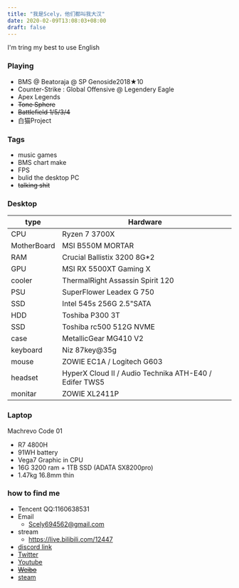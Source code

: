 ```yaml
---
title: "我是Scely，他们都叫我大汉"
date: 2020-02-09T13:08:03+08:00
draft: false
---
```

<!--more-->
  I'm tring my best to use English

### Playing
- BMS @ Beatoraja @ SP Genoside2018★10
- Counter-Strike : Global Offensive @ Legendery Eagle
- Apex Legends
- ~~Tone Sphere~~
- ~~Battlefield 1/5/3/4~~
- 白猫Project
### Tags
- music games
- BMS chart make
- FPS
- bulid the desktop PC
- ~~talking shit~~
### Desktop
type|Hardware
---|---
CPU | Ryzen 7 3700X
MotherBoard | MSI B550M MORTAR
RAM | Crucial Ballistix 3200 8G*2
GPU  | MSI RX 5500XT Gaming X
cooler | ThermalRight Assassin Spirit 120
PSU | SuperFlower Leadex G 750
SSD | Intel 545s 256G 2.5"SATA
HDD | Toshiba P300 3T
SSD | Toshiba rc500 512G NVME
case | MetallicGear MG410 V2
keyboard | Niz 87key@35g
mouse | ZOWIE EC1A / Logitech G603
headset | HyperX Cloud II / Audio Technika ATH-E40 / Edifer TWS5
monitar | ZOWIE XL2411P
### Laptop

Machrevo Code 01
  - R7 4800H
  - 91WH battery
  - Vega7 Graphic in CPU
  - 16G 3200 ram + 1TB SSD (ADATA SX8200pro)
  - 1.47kg 16.8mm thin
### how to find me
- Tencent QQ:1160638531
- Email
  - Scely694562@gmail.com
- stream
  - https://live.bilibili.com/12447
- [discord link](discord.gg/9mp6h6W)
- [Twitter](https://twitter.com/ScelyM)
- [Youtube](https://www.youtube.com/channel/UCEuWgIRKyeApO6dxfca5xOg)
- ~~[Weibo](https://weibo.com/2485089434/profile)~~
- [steam](https://steamcommunity.com/id/ScelyM/)